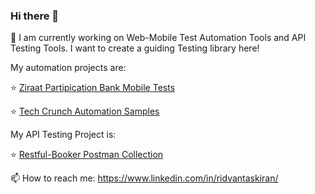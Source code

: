 ### Hi there 👋

🔭 I am currently working on Web-Mobile Test Automation Tools and API Testing Tools. I want to create a guiding Testing library here!

My automation projects are:

⭐ [Ziraat Partipication Bank Mobile Tests](https://github.com/ridvanntaskiran/ZiraatKatilimMobil)

⭐ [Tech Crunch Automation Samples](https://github.com/ridvanntaskiran/TestAutomation)

My API Testing Project is:

⭐ [Restful-Booker Postman Collection](https://github.com/ridvanntaskiran/restful-booker_APITests)


📫 How to reach me: https://www.linkedin.com/in/ridvantaskiran/


<!--        
**ridvanntaskiran/ridvanntaskiran** is a ✨ _special_ ✨ repository because its `README.md` (this file) appears on your GitHub profile.

Here are some ideas to get you started:

### 🔭 I’m currently working on Web and Mobile Test Automation and I am on the working on creating a complete automation library here!
- 🌱 I’m currently learning ...
- 👯 I’m looking to collaborate on ...
- 🤔 I’m looking for help with ...
- 💬 Ask me about ...
- 📫 How to reach me: ...
- 😄 Pronouns: ...
- ⚡ Fun fact: ...
-->
